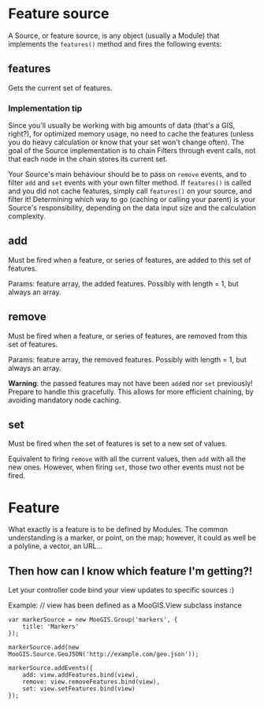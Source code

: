 Feature source
==============

A Source, or feature source, is any object (usually a Module) that implements the `features()` method and fires the following events:

features
--------

Gets the current set of features.

### Implementation tip ###

Since you'll usually be working with big amounts of data (that's a GIS, right?), for optimized memory usage, no need to cache the features (unless you do heavy calculation or know that your set won't change often). The goal of the Source implementation is to chain Filters through event calls, not that each node in the chain stores its current set.

Your Source's main behaviour should be to pass on `remove` events, and to filter `add` and `set` events with your own filter method. If `features()` is called and you did not cache features, simply call `features()` on your source, and filter it!
Determining which way to go (caching or calling your parent) is your Source's responsibility, depending on the data input size and the calculation complexity.

add
---

Must be fired when a feature, or series of features, are added to this set of features.

Params: feature array, the added features. Possibly with length = 1, but always an array.

remove
------

Must be fired when a feature, or series of features, are removed from this set of features.

Params: feature array, the removed features. Possibly with length = 1, but always an array.

**Warning**: the passed features may not have been `add`ed nor `set` previously! Prepare to handle this gracefully.
This allows for more efficient chaining, by avoiding mandatory node caching.

set
---

Must be fired when the set of features is set to a new set of values.

Equivalent to firing `remove` with all the current values, then `add` with all the new ones. However, when firing `set`, those two other events must not be fired.


Feature
=======

What exactly is a feature is to be defined by Modules. The common understanding is a marker, or point, on the map; however, it could as well be a polyline, a vector, an URL…

Then how can I know which feature I'm getting?!
-----------------------------------------------

Let your controller code bind your view updates to specific sources  :)

Example:
	// view has been defined as a MooGIS.View subclass instance
	
	var markerSource = new MooGIS.Group('markers', {
		title: 'Markers'
	});
	
	markerSource.add(new MooGIS.Source.GeoJSON('http://example.com/geo.json'));
	
	markerSource.addEvents({
		add: view.addFeatures.bind(view),
		remove: view.removeFeatures.bind(view),
		set: view.setFeatures.bind(view)
	});
	
